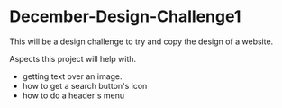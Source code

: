 # December-Design-Challenge1

This will be a design challenge to try and copy the design of a website. 

Aspects this project will help with.
- getting text over an image. 
- how to get a search button's icon
- how to do a header's menu
